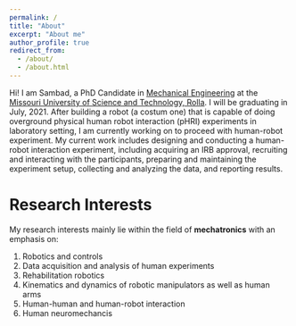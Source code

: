 ```yaml
---
permalink: /
title: "About"
excerpt: "About me"
author_profile: true
redirect_from: 
  - /about/
  - /about.html
---
```


Hi! I am Sambad, a PhD Candidate in [Mechanical Engineering](https://mae.mst.edu/) at the [Missouri University of Science and Technology, Rolla](https://www.mst.edu/). I will be graduating in July, 2021. After building a robot (a costum one) that is capable of doing overground physical human robot interaction (pHRI) experiments in laboratory setting, I am currently working on to proceed with human-robot experiment. My current work includes designing and conducting a human-robot interaction experiment, including acquiring an IRB approval, recruiting and interacting with the participants, preparing and maintaining the experiment setup, collecting and analyzing the data, and reporting results.

# Research Interests

My research interests mainly lie within the field of **mechatronics** with an emphasis on: 
1. Robotics and controls
1. Data acquisition and analysis of human experiments
1. Rehabilitation robotics
1. Kinematics and dynamics of robotic manipulators as well as human arms
1. Human-human and human-robot interaction
1. Human neuromechancis 
